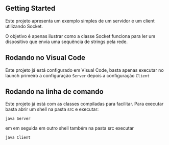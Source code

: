 ## Getting Started

Este projeto apresenta um exemplo simples de um servidor e um client utilizando Socket.

O objetivo é apenas ilustrar como a classe Socket funciona para ler um dispositivo que envia
uma sequência de strings pela rede.

## Rodando no Visual Code

Este projeto já está configurado em Visual Code, basta apenas executar no launch primeiro a configuração
`Server` depois a configuração `Client`

## Rodando na linha de comando

Este projeto já está com as classes compiladas para facilitar. Para executar basta abrir
um shell na pasta src e executar:

```java Server``` 

em em seguida em outro shell também na pasta src executar

```java Client```

